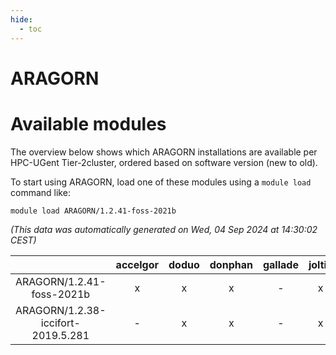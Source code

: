 ```yaml
---
hide:
  - toc
---
```


ARAGORN
=======

# Available modules


The overview below shows which ARAGORN installations are available per HPC-UGent Tier-2cluster, ordered based on software version (new to old).

To start using ARAGORN, load one of these modules using a `module load` command like:

```shell
module load ARAGORN/1.2.41-foss-2021b
```

*(This data was automatically generated on Wed, 04 Sep 2024 at 14:30:02 CEST)*  

| |accelgor|doduo|donphan|gallade|joltik|shinx|skitty|
| :---: | :---: | :---: | :---: | :---: | :---: | :---: | :---: |
|ARAGORN/1.2.41-foss-2021b|x|x|x|-|x|-|x|
|ARAGORN/1.2.38-iccifort-2019.5.281|-|x|x|-|x|-|x|
